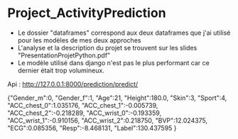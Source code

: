 # Project_ActivityPrediction

- Le dossier "dataframes" correspond aux deux dataframes que j'ai utilisé pour les modèles de mes deux approches
- L'analyse et la description du projet se trouvent sur les slides "PresentationProjetPython.pdf"
- Le modèle utilisé dans django n'est pas le plus performant car ce dernier était trop volumineux.

Api : http://127.0.0.1:8000/prediction/predict/

{"Gender_m":0,
 "Gender_f":1,
 "Age":21,
 "Height":180.0,
 "Skin":3,
 "Sport":4,
 "ACC_chest_0":1.035176,
 "ACC_chest_1":-0.005739,
 "ACC_chest_2":-0.218289,
 "ACC_wrist_0":-0.193359,
 "ACC_wrist_1":-0.910156,
 "ACC_wrist_2":0.218750,
 "BVP":12.024375,
 "ECG":0.085356,
 "Resp":-8.468131,
 "Label":130.437595
}
